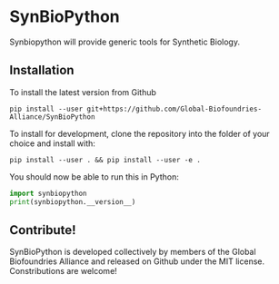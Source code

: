 # SynBioPython

Synbiopython will provide generic tools for Synthetic Biology.

Installation
------------

To install the latest version from Github

```
pip install --user git+https://github.com/Global-Biofoundries-Alliance/SynBioPython
```

To install for development, clone the repository into the folder of your choice and install with:

```
pip install --user . && pip install --user -e .
```

You should now be able to run this in Python:

```python
import synbiopython
print(synbiopython.__version__)

```

Contribute!
-----------

SynBioPython is developed collectively by members of the Global Biofoundries
Alliance and released on Github under the MIT license. Constributions are welcome!